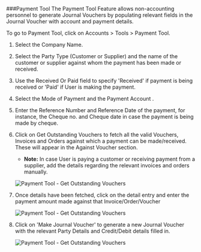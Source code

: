 ###Payment Tool
The Payment Tool Feature allows non-accounting personnel to generate Journal Vouchers by populating relevant fields in the Journal Voucher with account and payment details.

To go to Payment Tool, click on Accounts > Tools > Payment Tool.

1. Select the Company Name.
2. Select the Party Type (Customer or Supplier) and the name of the customer or supplier against whom the payment has been made or received.
3. Use the Received Or Paid field to specify 'Received' if payment is being received or 'Paid' if User is making the payment.
4. Select the Mode of Payment and the Payment Account .
5. Enter the Reference Number and Reference Date of the payment, for instance, the Cheque no. and Cheque date in case the payment is being made by cheque.
6. Click on Get Outstanding Vouchers to fetch all the valid Vouchers, Invoices and Orders against which a payment can be made/received. These will appear in the Against Voucher section.
	* __Note:__ In case User is paying a customer or receiving payment from a supplier, add the details regarding the relevant invoices and orders manually.

	![Payment Tool - Get Outstanding Vouchers](/assets/manual_erpnext_com/old_images/erpnext/payment_tool_get_voucher.png)

7. Once details have been fetched, click on the detail entry and enter the payment amount made against that Invoice/Order/Voucher

	![Payment Tool - Get Outstanding Vouchers](/assets/manual_erpnext_com/old_images/erpnext/payment_tool_enter_pay.png)

8. Click on 'Make Journal Voucher' to generate a new Journal Voucher with the relevant Party Details and Credit/Debit details filled in.

	![Payment Tool - Get Outstanding Vouchers](/assets/manual_erpnext_com/old_images/erpnext/payment_tool_make_jv.png)